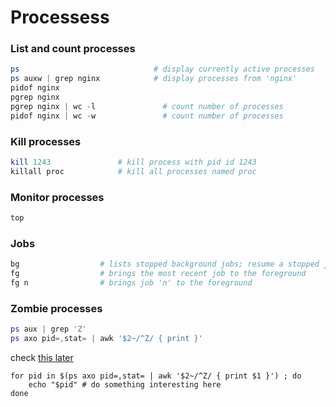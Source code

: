 # Processess

### List and count processes
````powershell
ps                              # display currently active processes
ps auxw | grep nginx            # display processes from 'nginx'
pidof nginx 
pgrep nginx
pgrep nginx | wc -l               # count number of processes
pidof nginx | wc -w               # count number of processes
````
### Kill processes
````powershell
kill 1243               # kill process with pid id 1243
killall proc            # kill all processes named proc
````

### Monitor processes
````powershell
top
````

### Jobs
````powershell
bg                  # lists stopped background jobs; resume a stopped job in the background
fg                  # brings the most recent job to the foreground
fg n                # brings job 'n' to the foreground
````

### Zombie processes
````powershell
ps aux | grep 'Z'
ps axo pid=,stat= | awk '$2~/^Z/ { print }'
````
check [this later](https://askubuntu.com/questions/111422/how-to-find-zombie-process)

````
for pid in $(ps axo pid=,stat= | awk '$2~/^Z/ { print $1 }') ; do
    echo "$pid" # do something interesting here
done
````

